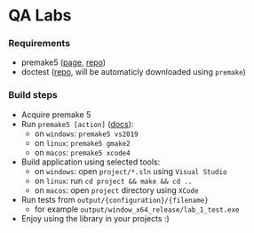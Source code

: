 # QA Labs

### Requirements
- premake5 ([page](https://premake.github.io/), [repo](https://github.com/premake/premake-core))
- doctest ([repo](https://github.com/onqtam/doctest), will be automaticly downloaded using `premake`)

### Build steps
- Acquire premake 5
- Run `premake5 [action]` ([docs](https://github.com/premake/premake-core/wiki/Using-Premake)):
    - on `windows`: `premake5 vs2019`
    - on `linux`: `premake5 gmake2`
    - on `macos`: `premake5 xcode4`
- Build application using selected tools:
    - on `windows`: open `project/*.sln` using `Visual Studio`
    - on `linux`: run `cd project && make && cd ..`
    - on `macos`: open `project` directory using `XCode`
- Run tests from `output/{configuration}/{filename}`
    - for example `output/window_x64_release/lab_1_test.exe`
- Enjoy using the library in your projects :)
